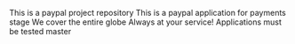 This is a paypal project repository
This is a paypal application for payments
stage
We cover the entire globe
Always at your service!
Applications must be tested
master
